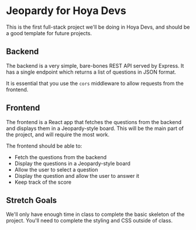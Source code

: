# Jeopardy for Hoya Devs

This is the first full-stack project we'll be doing in Hoya Devs, and should be a good template for future projects.

## Backend

The backend is a very simple, bare-bones REST API served by Express. It has a single endpoint which returns a list of questions in JSON format.

It is essential that you use the `cors` middleware to allow requests from the frontend.

## Frontend

The frontend is a React app that fetches the questions from the backend and displays them in a Jeopardy-style board. This will be the main part of the project, and will require the most work.

The frontend should be able to:

- Fetch the questions from the backend
- Display the questions in a Jeopardy-style board
- Allow the user to select a question
- Display the question and allow the user to answer it
- Keep track of the score

## Stretch Goals

We'll only have enough time in class to complete the basic skeleton of the project. You'll need to complete the styling and CSS outside of class.
